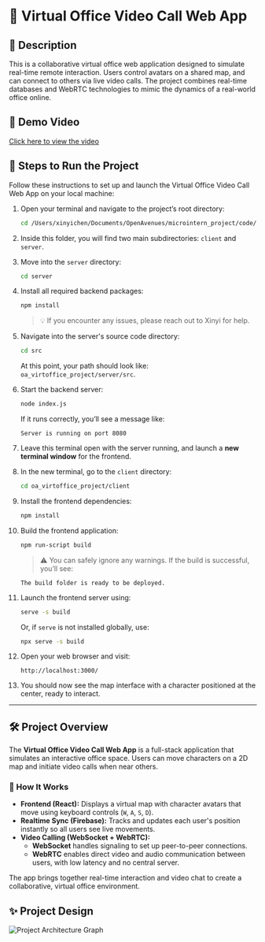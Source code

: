 # 🏢 Virtual Office Video Call Web App

## 📌 Description
This is a collaborative virtual office web application designed to simulate real-time remote interaction. Users control avatars on a shared map, and can connect to others via live video calls. The project combines real-time databases and WebRTC technologies to mimic the dynamics of a real-world office online.

## 🎥 Demo Video

[Click here to view the video](https://github.com/Adi-shinde31/Virtual-Office-Feature-for-Remote-Teams/blob/master/docs/OpenAvenues_Demo_Video.mp4)

## 🚀 Steps to Run the Project

Follow these instructions to set up and launch the Virtual Office Video Call Web App on your local machine:

1. Open your terminal and navigate to the project’s root directory:
   ```bash
   cd /Users/xinyichen/Documents/OpenAvenues/microintern_project/code/oa_virtoffice_project
   ```

2. Inside this folder, you will find two main subdirectories: `client` and `server`.

3. Move into the `server` directory:
   ```bash
   cd server
   ```

4. Install all required backend packages:
   ```bash
   npm install
   ```
   > 💡 If you encounter any issues, please reach out to Xinyi for help.

5. Navigate into the server's source code directory:
   ```bash
   cd src
   ```
   At this point, your path should look like: `oa_virtoffice_project/server/src`.

6. Start the backend server:
   ```bash
   node index.js
   ```
   If it runs correctly, you’ll see a message like:
   ```
   Server is running on port 8080
   ```

7. Leave this terminal open with the server running, and launch a **new terminal window** for the frontend.

8. In the new terminal, go to the `client` directory:
   ```bash
   cd oa_virtoffice_project/client
   ```

9. Install the frontend dependencies:
   ```bash
   npm install
   ```

10. Build the frontend application:
    ```bash
    npm run-script build
    ```
    > ⚠️ You can safely ignore any warnings. If the build is successful, you’ll see:
    ```
    The build folder is ready to be deployed.
    ```

11. Launch the frontend server using:
    ```bash
    serve -s build
    ```
    Or, if `serve` is not installed globally, use:
    ```bash
    npx serve -s build
    ```

12. Open your web browser and visit:
    ```
    http://localhost:3000/
    ```

13. You should now see the map interface with a character positioned at the center, ready to interact.

---

## 🛠️ Project Overview

The **Virtual Office Video Call Web App** is a full-stack application that simulates an interactive office space. Users can move characters on a 2D map and initiate video calls when near others.

### 🧩 How It Works

- **Frontend (React):** Displays a virtual map with character avatars that move using keyboard controls (`W`, `A`, `S`, `D`).
- **Realtime Sync (Firebase):** Tracks and updates each user's position instantly so all users see live movements.
- **Video Calling (WebSocket + WebRTC):**
  - **WebSocket** handles signaling to set up peer-to-peer connections.
  - **WebRTC** enables direct video and audio communication between users, with low latency and no central server.

The app brings together real-time interaction and video chat to create a collaborative, virtual office environment.

## ✨ Project Design

![Project Architecture Graph]("https://github.com/Adi-shinde31/Virtual-Office-Feature-for-Remote-Teams/blob/master/docs/Graph.png?raw=true")